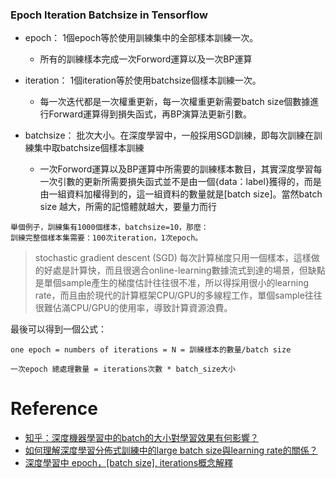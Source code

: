 ### Epoch Iteration Batchsize in Tensorflow

- epoch： 1個epoch等於使用訓練集中的全部樣本訓練一次。
  - 所有的訓練樣本完成一次Forword運算以及一次BP運算

- iteration： 1個iteration等於使用batchsize個樣本訓練一次。
  - 每一次迭代都是一次權重更新，每一次權重更新需要batch size個數據進行Forward運算得到損失函式，再BP演算法更新引數。

- batchsize： 批次大小。在深度學習中，一般採用SGD訓練，即每次訓練在訓練集中取batchsize個樣本訓練
  - 一次Forword運算以及BP運算中所需要的訓練樣本數目，其實深度學習每一次引數的更新所需要損失函式並不是由一個{data：label}獲得的，而是由一組資料加權得到的，這一組資料的數量就是[batch size]。當然batch size 越大，所需的記憶體就越大，要量力而行

```
舉個例子，訓練集有1000個樣本，batchsize=10，那麼：
訓練完整個樣本集需要：100次iteration，1次epoch。
```

> stochastic gradient descent (SGD)
> 每次計算梯度只用一個樣本，這樣做的好處是計算快，而且很適合online-learning數據流式到達的場景，但缺點是單個sample產生的梯度估計往往很不准，所以得採用很小的learning rate，而且由於現代的計算框架CPU/GPU的多線程工作，單個sample往往很難佔滿CPU/GPU的使用率，導致計算資源浪費。

最後可以得到一個公式：

`one epoch = numbers of iterations = N = 訓練樣本的數量/batch size`

`一次epoch 總處理數量 = iterations次數 * batch_size大小`

# Reference

- [知乎：深度機器學習中的batch的大小對學習效果有何影響？](https://www.zhihu.com/question/32673260)
- [如何理解深度學習分佈式訓練中的large batch size與learning rate的關係？](https://www.leiphone.com/news/201710/RIIlL7LdIlT1Mvm8.html)
- [深度學習中 epoch，[batch size], iterations概念解釋](aaf080cd240a7365d11be2d8302322703ffe305e3f45ab7957ac6a56f3b90234)
